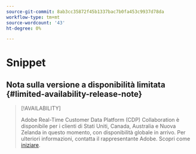```yaml
---
source-git-commit: 8ab3cc35872f45b1337bac7b0fa453c9937d78da
workflow-type: tm+mt
source-wordcount: '43'
ht-degree: 0%

---
```

# Snippet

## Nota sulla versione a disponibilità limitata {#limited-availability-release-note}

>[!AVAILABILITY]
>
>Adobe Real-Time Customer Data Platform (CDP) Collaboration è disponibile per i clienti di Stati Uniti, Canada, Australia e Nuova Zelanda in questo momento, con disponibilità globale in arrivo. Per ulteriori informazioni, contatta il rappresentante Adobe. Scopri come [iniziare](/help/guide/home.md#get-started).



